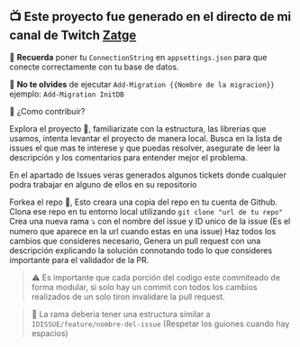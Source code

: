 ## :tv: Este proyecto fue generado en el directo de mi canal de Twitch [Zatge](https://www.twitch.tv/zatge)

:memo: **Recuerda** poner tu `ConnectionString` en `appsettings.json` para que conecte correctamente con tu base de datos.

:memo: **No te olvides** de ejecutar `Add-Migration {{Nombre de la migracion}}` ejemplo: `Add-Migration InitDB`

:hammer: ¿Como contribuir?

Explora el proyecto :mag_right:, familiarizate con la estructura, las librerias que usamos, intenta levantar el proyecto de manera local. Busca en la lista de issues el que mas te interese y que puedas resolver, asegurate de leer la descripción y los comentarios para entender mejor el problema. 

En el apartado de Issues veras generados algunos tickets donde cualquier podra trabajar en alguno de ellos en su repositorio 

Forkea el repo :twisted_rightwards_arrows:, Esto creara una copia del repo en tu cuenta de Github.
Clona ese repo en tu entorno local utilizando `git clone "url de tu repo"`
Crea una nueva rama :arrow_heading_down: con el nombre del issue y ID unico de la issue (Es el numero que aparece en la url cuando estas en una issue)
Haz todos los cambios que consideres necesario, Genera un pull request con una descripción explicando la solución connotando todo lo que consideres importante para el validador de la PR. 

> :warning: Es importante que cada porción del codigo este commiteado de forma modular, si solo hay un commit con todos los cambios realizados de un solo tiron invalidare la pull request. 

> :memo: La rama deberia tener una estructura similar a `IDISSUE/feature/nombre-del-issue` (Respetar los guiones cuando hay espacios)

